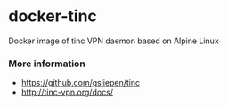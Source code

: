 # docker-tinc
Docker image of tinc VPN daemon based on Alpine Linux

### More information
- https://github.com/gsliepen/tinc
- http://tinc-vpn.org/docs/

